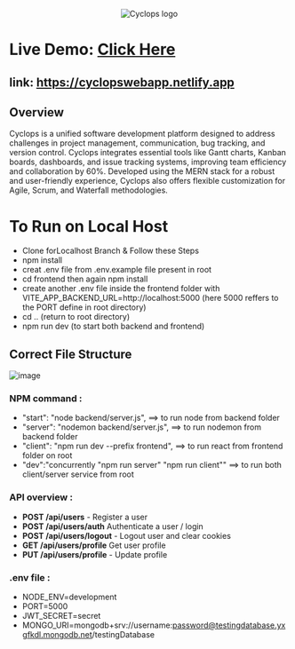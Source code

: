 <p align="center">
    <img src="https://i.imgur.com/L67hMEe.png" alt="Cyclops logo">
</p>


# Live Demo: [Click Here](https://cyclopswebapp.netlify.app)
## link: https://cyclopswebapp.netlify.app

## Overview
Cyclops is a unified software development platform designed to address challenges in project management, communication, bug tracking, and version control. Cyclops integrates essential tools like Gantt charts, Kanban boards, dashboards, and issue tracking systems, improving team efficiency and collaboration by 60%. Developed using the MERN stack for a robust and user-friendly experience, Cyclops also offers flexible customization for Agile, Scrum, and Waterfall methodologies.

# To Run on Local Host
- Clone forLocalhost Branch & Follow these Steps
- npm install
- creat .env file from .env.example file present in root 
- cd frontend then again npm install
- create another .env file inside the frontend folder with VITE_APP_BACKEND_URL=http://localhost:5000 (here 5000 reffers to the PORT define in root directory)
- cd .. (return to root directory)
- npm run dev (to start both backend and frontend)

## Correct File Structure
![image](https://github.com/user-attachments/assets/c684f582-fd96-41fb-8ed4-0f5d45b9af26)



### NPM command :

- "start": "node backend/server.js", ==> to run node from backend folder
- "server": "nodemon backend/server.js", ==> to run nodemon from backend folder
- "client": "npm run dev --prefix frontend", ==> to run react from frontend folder on root
- "dev":"concurrently \"npm run server\" \"npm run client\"" ==> to run both client/server service from root

### API overview :

- **POST /api/users** - Register a user
- **POST /api/users/auth** Authenticate a user / login
- **POST /api/users/logout** - Logout user and clear cookies
- **GET /api/users/profile** Get user profile
- **PUT /api/users/profile** - Update profile

### .env file :

- NODE_ENV=development
- PORT=5000
- JWT_SECRET=secret
- MONGO_URI=mongodb+srv://username:password@testingdatabase.yxgfkdl.mongodb.net/testingDatabase
